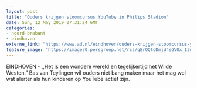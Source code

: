 ```yaml
---
layout: post
title: "Ouders krijgen stoomcursus YouTube in Philips Stadion"
date: Sun, 12 May 2019 07:31:24 GMT
categories: 
- noord-brabant 
- eindhoven 
externe_link: "https://www.ad.nl/eindhoven/ouders-krijgen-stoomcursus-youtube-in-philips-stadion~a4d74f73/"
feature_image: "https://images0.persgroep.net/rcs/qErOQtoDmjd4sGVOx_I3wgWfEkY/diocontent/147983111/_fitwidth/400/?appId=21791a8992982cd8da851550a453bd7f&quality=0.7"
---
```


EINDHOVEN - ,,Het is een wondere wereld en tegelijkertijd het Wilde Westen.” Bas van Teylingen wil ouders niet bang maken maar het mag wel wat alerter als hun kinderen op YouTube actief zijn.
